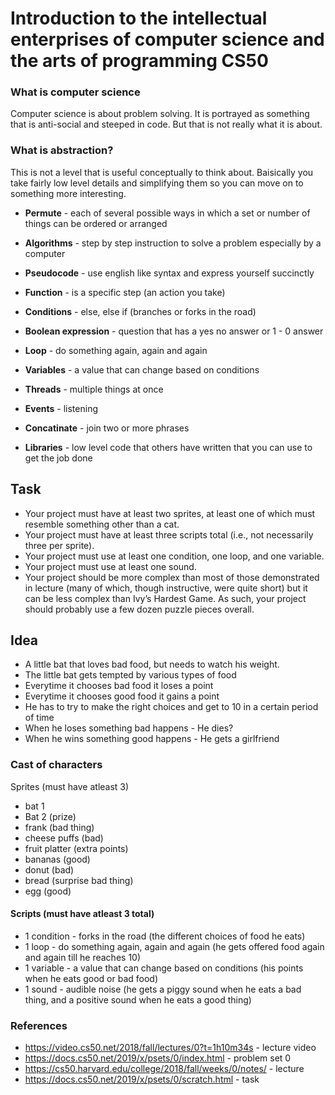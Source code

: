 # Introduction to the intellectual enterprises of computer science and the arts of programming CS50

### What is computer science

Computer science is about problem solving. It is portrayed as something that is anti-social and steeped in code. But that is not really what it is about. 

### What is abstraction?

This is not a level that is useful conceptually to think about. Baisically you take fairly low level details and simplifying them so you can move on to something more interesting. 

* **Permute** - each of several possible ways in which a set or number of things can be ordered or arranged

* **Algorithms** - step by step instruction to solve a problem especially by a computer 

* **Pseudocode** - use english like syntax and express yourself succinctly 

* **Function** - is a specific step (an action you take) 

* **Conditions** - else, else if (branches or forks in the road) 

* **Boolean expression** - question that has a yes no answer or 1 - 0 answer 

* **Loop** - do something again, again and again 

* **Variables** - a value that can change based on conditions 

* **Threads** - multiple things at once

* **Events** - listening 

* **Concatinate** - join two or more phrases 

* **Libraries** - low level code that others have written that you can use to get the job done

## Task

* Your project must have at least two sprites, at least one of which must resemble something other than a cat.
* Your project must have at least three scripts total (i.e., not necessarily three per sprite).
* Your project must use at least one condition, one loop, and one variable.
* Your project must use at least one sound.
* Your project should be more complex than most of those demonstrated in lecture (many of which, though instructive, were quite short) but it can be less complex than Ivy’s Hardest Game. As such, your project should probably use a few dozen puzzle pieces overall.

## Idea 

* A little bat that loves bad food, but needs to watch his weight. 
* The little bat gets tempted by various types of food 
* Everytime it chooses bad food it loses a point 
* Everytime it chooses good food it gains a point 
* He has to try to make the right choices and get to 10 in a certain period of time
* When he loses something bad happens - He dies?
* When he wins something good happens - He gets a girlfriend 

### Cast of characters

Sprites (must have atleast 3)
* bat 1
* Bat 2 (prize)
* frank (bad thing)
* cheese puffs (bad)
* fruit platter (extra points)
* bananas (good)
* donut (bad)
* bread (surprise bad thing)
* egg (good)

#### Scripts (must have atleast 3 total)


* 1 condition - forks in the road (the different choices of food he eats)
* 1 loop - do something again, again and again (he gets offered food again and again till he reaches 10)
* 1 variable - a value that can change based on conditions (his points when he eats good or bad food)
* 1 sound - audible noise (he gets a piggy sound when he eats a bad thing, and a positive sound when he eats a good thing) 



### References
* https://video.cs50.net/2018/fall/lectures/0?t=1h10m34s - lecture video 
* https://docs.cs50.net/2019/x/psets/0/index.html - problem set 0
* https://cs50.harvard.edu/college/2018/fall/weeks/0/notes/ - lecture 
* https://docs.cs50.net/2019/x/psets/0/scratch.html - task 